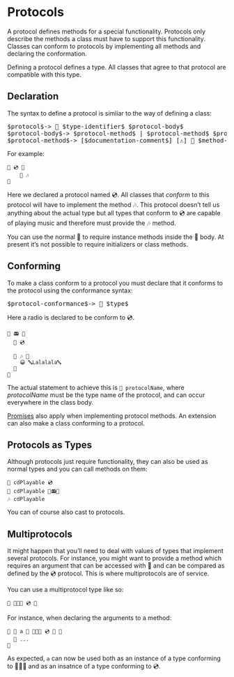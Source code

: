 # Protocols

A protocol defines methods for a special functionality. Protocols only describe
the methods a class must have to support this functionality. Classes can conform
to protocols by implementing all methods and declaring the conformation.

Defining a protocol defines a type. All classes that agree to that protocol are
compatible with this type.

## Declaration

The syntax to define a protocol is simliar to the way of defining a class:

<pre class="syntax">
$protocol$-> 🐊 $type-identifier$ $protocol-body$
$protocol-body$-> $protocol-method$ | $protocol-method$ $protocol-body$
$protocol-method$-> [$documentation-comment$] [⚠️] 🐖 $method-emoji$ $arguments$ $return-type$
</pre>

For example:

```
🐊 💿 🍇
	🐖 🎶
🍉
```

Here we declared a protocol named 💿. All classes that *conform* to this
protocol will have to implement the method 🎶. This protocol doesn’t tell us
anything about the actual type but all types that conform to 💿 are capable
of playing music and therefore must provide the 🎶 method.

You can use the normal 🐖 to require instance methods inside the 🐊 body. At
present it’s not possible to require initializers or class methods.

## Conforming

To make a class conform to a protocol you must declare that it conforms to the
protocol using the conformance syntax:

<pre class="syntax">
$protocol-conformance$-> 🐊 $type$
</pre>

Here a radio is declared to be conform to 💿.

```
🐇 📻 🍇
  🐊 💿

  🐖 🎶 🍇
    😀 🔤Lalalala🔤
  🍉
🍉
```

The actual statement to achieve this is `🐊 protocolName`, where *protocolName*
must be the type name of the protocol, and can occur everywhere in the class
body.

[Promises](classes.html#promises) also apply when implementing protocol
methods. An extension can also make a class conforming to a protocol.

## Protocols as Types

Although protocols just require functionality, they can also be used as normal
types and you can call methods on them:

```
🍰 cdPlayable 💿
🍮 cdPlayable 🔷📻🆕
🎶 cdPlayable
```

You can of course also cast to protocols.

## Multiprotocols

It might happen that you’ll need to deal with values of types that implement
several protocols. For instance, you might want to provide a method which
requires an argument that can be accessed with 🐽️ and can be compared as defined
by the 💿 protocol. This is where multiprotocols are of service.

You can use a multiprotocol type like so:

```
🍱 🐽️🐚🔡 💿 🍱
```

For instance, when declaring the arguments to a method:

```
🐖 🌈 a 🍱 🐽️🐚🔡 💿 🍱 🍇
  👴 ...
🍉
```

As expected, `a` can now be used both as an instance of a type conforming to
🐽️🐚🔡 and as an insatnce of a type conforming to 💿.
